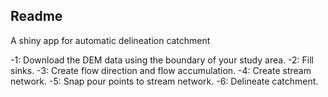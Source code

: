 ## Readme

A shiny app for automatic delineation catchment

-1: Download the DEM data using the boundary of your study area. 
-2: Fill sinks.
-3: Create flow direction and flow accumulation.
-4: Create stream network.
-5: Snap pour points to stream network.
-6: Delineate catchment.
